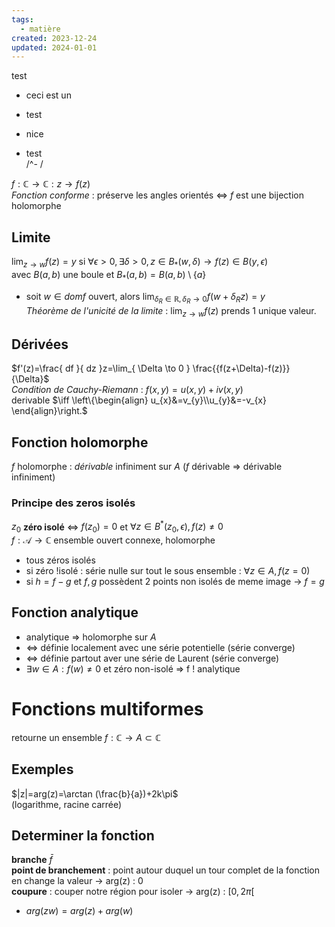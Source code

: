 ```yaml
---  
tags:  
  - matière  
created: 2023-12-24  
updated: 2024-01-01  
---  
```

  
test  
- ceci est un  
- test  
  
- nice  
- test  
/^- /  
  
$f:\mathbb{C}\to \mathbb{C}:z \to f(z)$  
*Fonction conforme* : préserve les angles orientés $\iff$ $f$ est une bijection holomorphe  
## Limite  
$\lim_{ z \to w }f(z)=y$ si $\forall\epsilon>0,\exists\delta>0,z\in B_{*}(w,\delta)\to f(z)\in B(y,\epsilon)$  
avec $B(a,b)$ une boule et $B_{*}(a,b)=B(a,b)\setminus \{ a \}$  
- soit $w\in dom f$ ouvert, alors $\lim_{ \delta_{R}\in \mathbb{R}, \delta_{R} \to 0 } f(w + \delta_{R}z) = y$  
*Théorème de l'unicité de la limite* : $\lim_{ z \to w }f(z)$ prends 1 unique valeur.  
## Dérivées  
$f'(z)=\frac{ df }{ dz }z=\lim_{ \Delta \to 0 } \frac{{f(z+\Delta)-f(z)}}{\Delta}$  
*Condition de Cauchy-Riemann* : $f(x,y)=u(x,y)+iv(x,y)$   
derivable $\iff \left\{\begin{align} u_{x}&=v_{y}\\u_{y}&=-v_{x} \end{align}\right.$  
  
## Fonction holomorphe  
$f$ holomorphe : *dérivable* infiniment sur $A$ ($f$ dérivable ⇒ dérivable infiniment)  
### Principe des zeros isolés  
$z_{0}$ **zéro isolé** ⇔ $f(z_{0})=0$ et $\forall z\in B^*(z_{0},\epsilon), f(z)\neq 0$  
$f:\mathcal{A}\to \mathbb{C}$ ensemble ouvert connexe, holomorphe  
- tous zéros isolés  
- si zéro !isolé : série nulle sur tout le sous ensemble : $\forall z\in A,f(z=0)$  
- si $h=f-g$ et $f,g$ possèdent 2 points non isolés de meme image → $f=g$  
## Fonction analytique  
- analytique ⇒ holomorphe sur $A$  
- ⇔ définie localement avec une série potentielle (série converge)  
- ⇔ définie partout aver une série de Laurent (série converge)  
- $\exists w\in A :f(w)\neq 0$ et zéro non-isolé ⇒ f ! analytique  
# Fonctions multiformes  
retourne un ensemble $f:\mathbb{C}\to A\subset \mathbb{C}$  
## Exemples  
$|z|=arg(z)=\arctan (\frac{b}{a})+2k\pi$  
(logarithme, racine carrée)  
## Determiner la fonction  
**branche** $\bar{f}$  
**point de branchement** : point autour duquel un tour complet de la fonction en change la valeur → arg(z) : 0  
**coupure** : couper notre région pour isoler → arg(z) : $[0,2\pi[$  
- $arg(zw)=arg(z)+arg(w)$  
  
